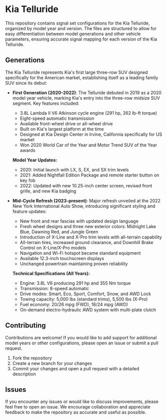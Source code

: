 # Kia Telluride

This repository contains signal set configurations for the Kia Telluride, organized by model year and version. The files are structured to allow for easy differentiation between model generations and other vehicle parameters, ensuring accurate signal mapping for each version of the Kia Telluride.

## Generations

The Kia Telluride represents Kia's first large three-row SUV designed specifically for the American market, establishing itself as a leading family SUV since its debut:

- **First Generation (2020-2022)**: The Telluride debuted in 2019 as a 2020 model year vehicle, marking Kia's entry into the three-row midsize SUV segment. Key features included:
  - 3.8L Lambda II V6 Atkinson cycle engine (291 hp, 262 lb-ft torque)
  - Eight-speed automatic transmission
  - Available front-wheel drive or all-wheel drive
  - Built on Kia's largest platform at the time
  - Designed at Kia Design Center in Irvine, California specifically for US market
  - Won 2020 World Car of the Year and Motor Trend SUV of the Year awards

  **Model Year Updates:**
  - 2020: Initial launch with LX, S, EX, and SX trim levels
  - 2021: Added Nightfall Edition Package and remote starter button on key fob
  - 2022: Updated with new 10.25-inch center screen, revised front grille, and new Kia badging

- **Mid-Cycle Refresh (2023-present)**: Major refresh unveiled at the 2022 New York International Auto Show, introducing significant styling and feature updates:
  - New front and rear fascias with updated design language
  - Fresh wheel designs and three new exterior colors: Midnight Lake Blue, Dawning Red, and Jungle Green
  - Introduction of X-Line and X-Pro trim levels with all-terrain capability
  - All-terrain tires, increased ground clearance, and Downhill Brake Control on X-Line/X-Pro models
  - Navigation and Wi-Fi hotspot became standard equipment
  - Available 12.3-inch touchscreen displays
  - Unchanged powertrain maintaining proven reliability

  **Technical Specifications (All Years):**
  - Engine: 3.8L V6 producing 291 hp and 355 Nm torque
  - Transmission: 8-speed automatic
  - Drive modes: Smart, Eco, Sport, Comfort, Snow, and AWD Lock
  - Towing capacity: 5,000 lbs (standard trims), 5,500 lbs (X-Pro)
  - Fuel economy: 20/26 mpg (FWD), 18/24 mpg (AWD)
  - On-demand electro-hydraulic AWD system with multi-plate clutch

## Contributing

Contributions are welcome! If you would like to add support for additional model years or other configurations, please open an issue or submit a pull request.

1. Fork the repository
2. Create a new branch for your changes
3. Commit your changes and open a pull request with a detailed description

## Issues

If you encounter any issues or would like to discuss improvements, please feel free to open an issue. We encourage collaboration and appreciate feedback to make the repository as accurate and useful as possible.
